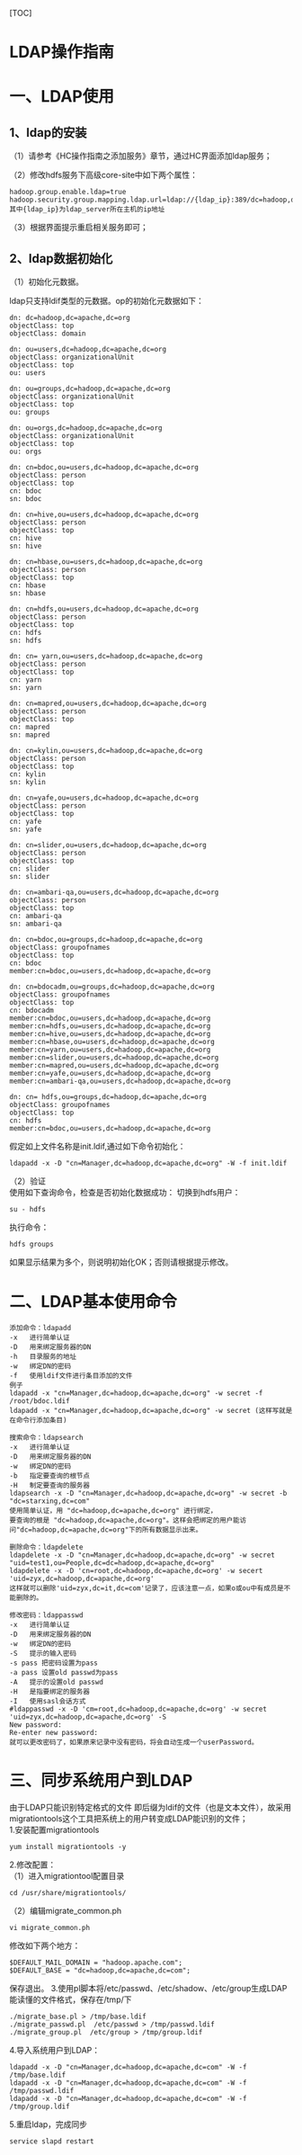 [TOC]

# LDAP操作指南

# 一、LDAP使用
## 1、ldap的安装

（1）请参考《HC操作指南之添加服务》章节，通过HC界面添加ldap服务；

（2）修改hdfs服务下高级core-site中如下两个属性：

```
hadoop.group.enable.ldap=true
hadoop.security.group.mapping.ldap.url=ldap://{ldap_ip}:389/dc=hadoop,dc=apache,dc=org
其中{ldap_ip}为ldap_server所在主机的ip地址
```

（3）根据界面提示重启相关服务即可；

## 2、ldap数据初始化 

（1）初始化元数据。

ldap只支持ldif类型的元数据。op的初始化元数据如下：

	dn: dc=hadoop,dc=apache,dc=org
	objectClass: top
	objectClass: domain
	
	dn: ou=users,dc=hadoop,dc=apache,dc=org
	objectClass: organizationalUnit
	objectClass: top
	ou: users
	
	dn: ou=groups,dc=hadoop,dc=apache,dc=org
	objectClass: organizationalUnit
	objectClass: top
	ou: groups
	
	dn: ou=orgs,dc=hadoop,dc=apache,dc=org
	objectClass: organizationalUnit
	objectClass: top
	ou: orgs
	
	dn: cn=bdoc,ou=users,dc=hadoop,dc=apache,dc=org
	objectClass: person
	objectClass: top
	cn: bdoc
	sn: bdoc
	
	dn: cn=hive,ou=users,dc=hadoop,dc=apache,dc=org
	objectClass: person
	objectClass: top
	cn: hive
	sn: hive
	
	dn: cn=hbase,ou=users,dc=hadoop,dc=apache,dc=org
	objectClass: person
	objectClass: top
	cn: hbase
	sn: hbase
	
	dn: cn=hdfs,ou=users,dc=hadoop,dc=apache,dc=org
	objectClass: person
	objectClass: top
	cn: hdfs
	sn: hdfs
	
	dn: cn= yarn,ou=users,dc=hadoop,dc=apache,dc=org
	objectClass: person
	objectClass: top
	cn: yarn
	sn: yarn
	
	dn: cn=mapred,ou=users,dc=hadoop,dc=apache,dc=org
	objectClass: person
	objectClass: top
	cn: mapred
	sn: mapred
	
	dn: cn=kylin,ou=users,dc=hadoop,dc=apache,dc=org
	objectClass: person
	objectClass: top
	cn: kylin
	sn: kylin
	
	dn: cn=yafe,ou=users,dc=hadoop,dc=apache,dc=org
	objectClass: person
	objectClass: top
	cn: yafe
	sn: yafe
	
	dn: cn=slider,ou=users,dc=hadoop,dc=apache,dc=org
	objectClass: person
	objectClass: top
	cn: slider
	sn: slider
	
	dn: cn=ambari-qa,ou=users,dc=hadoop,dc=apache,dc=org
	objectClass: person
	objectClass: top
	cn: ambari-qa
	sn: ambari-qa
	
	dn: cn=bdoc,ou=groups,dc=hadoop,dc=apache,dc=org
	objectClass: groupofnames
	objectClass: top
	cn: bdoc
	member:cn=bdoc,ou=users,dc=hadoop,dc=apache,dc=org
	
	dn: cn=bdocadm,ou=groups,dc=hadoop,dc=apache,dc=org
	objectClass: groupofnames
	objectClass: top
	cn: bdocadm
	member:cn=bdoc,ou=users,dc=hadoop,dc=apache,dc=org
	member:cn=hdfs,ou=users,dc=hadoop,dc=apache,dc=org
	member:cn=hive,ou=users,dc=hadoop,dc=apache,dc=org
	member:cn=hbase,ou=users,dc=hadoop,dc=apache,dc=org
	member:cn=yarn,ou=users,dc=hadoop,dc=apache,dc=org
	member:cn=slider,ou=users,dc=hadoop,dc=apache,dc=org
	member:cn=mapred,ou=users,dc=hadoop,dc=apache,dc=org
	member:cn=yafe,ou=users,dc=hadoop,dc=apache,dc=org
	member:cn=ambari-qa,ou=users,dc=hadoop,dc=apache,dc=org
	
	dn: cn= hdfs,ou=groups,dc=hadoop,dc=apache,dc=org
	objectClass: groupofnames
	objectClass: top
	cn: hdfs
	member:cn=bdoc,ou=users,dc=hadoop,dc=apache,dc=org
假定如上文件名称是init.ldif,通过如下命令初始化：  

    ldapadd -x -D "cn=Manager,dc=hadoop,dc=apache,dc=org" -W -f init.ldif
（2）验证  
使用如下查询命令，检查是否初始化数据成功：
切换到hdfs用户：

    su - hdfs
执行命令：

    hdfs groups
如果显示结果为多个，则说明初始化OK；否则请根据提示修改。  
# 二、LDAP基本使用命令

	添加命令：ldapadd
	-x   进行简单认证
	-D   用来绑定服务器的DN
	-h   目录服务的地址
	-w   绑定DN的密码
	-f   使用ldif文件进行条目添加的文件
	例子
	ldapadd -x "cn=Manager,dc=hadoop,dc=apache,dc=org" -w secret -f /root/bdoc.ldif
	ldapadd -x "cn=Manager,dc=hadoop,dc=apache,dc=org" -w secret (这样写就是在命令行添加条目)
	
	搜索命令：ldapsearch
	-x   进行简单认证
	-D   用来绑定服务器的DN
	-w   绑定DN的密码
	-b   指定要查询的根节点
	-H   制定要查询的服务器
	ldapsearch -x -D "cn=Manager,dc=hadoop,dc=apache,dc=org" -w secret -b "dc=starxing,dc=com"
	使用简单认证，用 "dc=hadoop,dc=apache,dc=org" 进行绑定，
	要查询的根是 "dc=hadoop,dc=apache,dc=org"。这样会把绑定的用户能访问"dc=hadoop,dc=apache,dc=org"下的所有数据显示出来。
	
	删除命令：ldapdelete
	ldapdelete -x -D "cn=Manager,dc=hadoop,dc=apache,dc=org" -w secret "uid=test1,ou=People,dc=dc=hadoop,dc=apache,dc=org"
	ldapdelete -x -D 'cn=root,dc=hadoop,dc=apache,dc=org' -w secert 'uid=zyx,dc=hadoop,dc=apache,dc=org'
	这样就可以删除'uid=zyx,dc=it,dc=com'记录了，应该注意一点，如果o或ou中有成员是不能删除的。
	
	修改密码：ldappasswd
	-x   进行简单认证
	-D   用来绑定服务器的DN
	-w   绑定DN的密码
	-S   提示的输入密码
	-s pass 把密码设置为pass
	-a pass 设置old passwd为pass
	-A   提示的设置old passwd
	-H   是指要绑定的服务器
	-I   使用sasl会话方式
	#ldappasswd -x -D 'cm=root,dc=hadoop,dc=apache,dc=org' -w secret 'uid=zyx,dc=hadoop,dc=apache,dc=org' -S
	New password:
	Re-enter new password:
	就可以更改密码了，如果原来记录中没有密码，将会自动生成一个userPassword。

# 三、同步系统用户到LDAP  
由于LDAP只能识别特定格式的文件 即后缀为ldif的文件（也是文本文件），故采用migrationtools这个工具把系统上的用户转变成LDAP能识别的文件；  
1.安装配置migrationtools

    yum install migrationtools -y
2.修改配置：  
（1）进入migrationtool配置目录

    cd /usr/share/migrationtools/
（2）编辑migrate_common.ph

    vi migrate_common.ph
修改如下两个地方：

    $DEFAULT_MAIL_DOMAIN = "hadoop.apache.com";
    $DEFAULT_BASE = "dc=hadoop,dc=apache,dc=com";
保存退出。
3.使用pl脚本将/etc/passwd、/etc/shadow、/etc/group生成LDAP能读懂的文件格式，保存在/tmp/下

    ./migrate_base.pl > /tmp/base.ldif
    ./migrate_passwd.pl  /etc/passwd > /tmp/passwd.ldif
    ./migrate_group.pl  /etc/group > /tmp/group.ldif
4.导入系统用户到LDAP：

    ldapadd -x -D "cn=Manager,dc=hadoop,dc=apache,dc=com" -W -f /tmp/base.ldif
    ldapadd -x -D "cn=Manager,dc=hadoop,dc=apache,dc=com" -W -f /tmp/passwd.ldif
    ldapadd -x -D "cn=Manager,dc=hadoop,dc=apache,dc=com" -W -f /tmp/group.ldif
5.重启ldap，完成同步

    service slapd restart